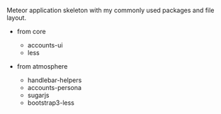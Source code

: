 Meteor application skeleton with my commonly used packages and file layout.

* from core
  * accounts-ui
  * less

* from atmosphere
  * handlebar-helpers
  * accounts-persona
  * sugarjs
  * bootstrap3-less
